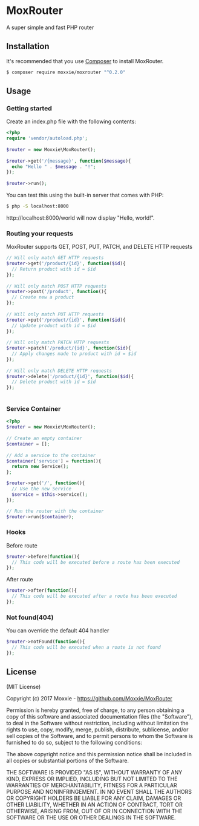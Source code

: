 MoxRouter
=========

A super simple and fast PHP router

## Installation

It's recommended that you use [Composer](https://getcomposer.org/) to install MoxRouter.

```bash
$ composer require moxxie/moxrouter "^0.2.0"
```
## Usage
### Getting started

Create an index.php file with the following contents:

```php
<?php
require 'vendor/autoload.php';
 
$router = new Moxxie\MoxRouter();
 
$router->get('/{message}', function($message){
  echo "Hello " . $message . "!";
});
 
$router->run();
```

You can test this using the built-in server that comes with PHP:
```bash
$ php -S localhost:8000
```

http://localhost:8000/world will now display "Hello, world!".

### Routing your requests
MoxRouter supports GET, POST, PUT, PATCH, and DELETE HTTP requests
```php
// Will only match GET HTTP requests
$router->get('/product/{id}', function($id){
  // Return product with id = $id
});
 
// Will only match POST HTTP requests
$router->post('/product', function(){
  // Create new a product
});
 
// Will only match PUT HTTP requests
$router->put('/product/{id}', function($id){
  // Update product with id = $id
});
 
// Will only match PATCH HTTP requests
$router->patch('/product/{id}', function($id){
  // Apply changes made to product with id = $id
});
 
// Will only match DELETE HTTP requests
$router->delete('/product/{id}', function($id){
  // Delete product with id = $id
});
 
```

### Service Container
```php
<?php
$router = new Moxxie\MoxRouter();
  
// Create an empty container
$container = [];
 
// Add a service to the container
$container['service'] = function(){
  return new Service();
};

$router->get('/', function(){
  // Use the new Service
  $service = $this->service();
});

// Run the router with the container
$router->run($container);
```

### Hooks
Before route
```php
$router->before(function(){
  // This code will be executed before a route has been executed
});
```
After route
```php
$router->after(function(){
  // This code will be executed after a route has been executed
});
```

### Not found(404)
You can override the default 404 handler
```php
$router->notFound(function(){
  // This code will be executed when a route is not found
});
```

## License

(MIT License)

Copyright (c) 2017 Moxxie - https://github.com/Moxxie/MoxRouter

Permission is hereby granted, free of charge, to any person obtaining a copy of this software and associated documentation files (the "Software"), to deal in the Software without restriction, including without limitation the rights to use, copy, modify, merge, publish, distribute, sublicense, and/or sell copies of the Software, and to permit persons to whom the Software is furnished to do so, subject to the following conditions:

The above copyright notice and this permission notice shall be included in all copies or substantial portions of the Software.

THE SOFTWARE IS PROVIDED "AS IS", WITHOUT WARRANTY OF ANY KIND, EXPRESS OR IMPLIED, INCLUDING BUT NOT LIMITED TO THE WARRANTIES OF MERCHANTABILITY, FITNESS FOR A PARTICULAR PURPOSE AND NONINFRINGEMENT. IN NO EVENT SHALL THE AUTHORS OR COPYRIGHT HOLDERS BE LIABLE FOR ANY CLAIM, DAMAGES OR OTHER LIABILITY, WHETHER IN AN ACTION OF CONTRACT, TORT OR OTHERWISE, ARISING FROM, OUT OF OR IN CONNECTION WITH THE SOFTWARE OR THE USE OR OTHER DEALINGS IN THE SOFTWARE.
